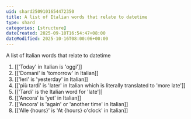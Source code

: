 ```yaml
---
uid: shard2509101654472350
title: A list of Italian words that relate to datetime
type: shard
categories: [structure]
dateCreated: 2025-09-10T16:54:47+08:00
dateModified: 2025-10-16T08:00:06+00:00
---
```

A list of Italian words that relate to datetime

1. [['Today' in Italian is 'oggi']]
2. [['Domani' is 'tomorrow' in Italian]]
3. [['Ieri' is 'yesterday' in Italian]]
4. [['più tardi' is 'later' in Italian which is literally translated to 'more late']]
5. [['Tardi' is the Italian word for 'late']]
6. [['Ancora' is 'yet' in Italian]]
7. [['Ancora' is 'again' or 'another time' in Italian]]
8. [['Alle {hours}' is 'At {hours} o'clock' in Italian]]